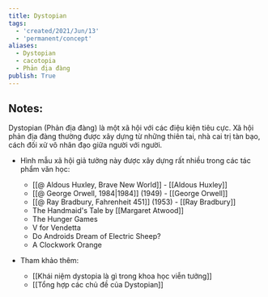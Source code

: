 ```yaml
---
title: Dystopian
tags:
  - 'created/2021/Jun/13'
  - 'permanent/concept'
aliases:
  - Dystopian
  - cacotopia
  - Phản địa đàng
publish: True
---
```

## Notes:
Dystopian (Phản địa đàng) là một xã hội với các điệu kiện tiêu cực. Xã hội phản địa đàng thường được xây dựng từ những thiên tai, nhà cai trị tàn bạo, cách đối xử vô nhân đạo giữa người với người.

- Hình mẫu xã hội giả tưởng này được xây dựng rất nhiều trong các tác phẩm văn học:
	- [[@ Aldous Huxley, Brave New World]] - [[Aldous Huxley]]
	- [[@ George Orwell, 1984|1984]] (1949) - [[George Orwell]]
	- [[@ Ray Bradbury, Fahrenheit 451]] (1953) - [[Ray Bradbury]]
	- The Handmaid's Tale by [[Margaret Atwood]]
	- The Hunger Games
	- V for Vendetta
	- Do Androids Dream of Electric Sheep?
	- A Clockwork Orange

- Tham khảo thêm:
	- [[Khái niệm dystopia là gì trong khoa học viễn tưởng]]
	- [[Tổng hợp các chủ đề của Dystopian]]
